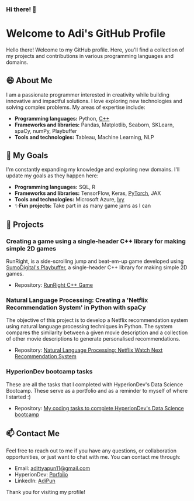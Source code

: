 ### Hi there! 👋
# Welcome to Adi's GitHub Profile

Hello there! Welcome to my GitHub profile. Here, you'll find a collection of my projects and contributions in various programming languages and domains.

## 😄 About Me 

I am a passionate programmer interested in creativity while building innovative and impactful solutions. I love exploring new technologies and solving complex problems. My areas of expertise include:

- **Programming languages:** Python, [C++](https://github.com/AdiPun/Playbuffer-RunRight)
- **Frameworks and libraries:** Pandas, Matplotlib, Seaborn, SKLearn, spaCy, numPy, Playbuffer
- **Tools and technologies:** Tableau, Machine Learning, NLP

## 🌱 My Goals

I'm constantly expanding my knowledge and exploring new domains. I'll update my goals as they happen here:

- **Programming languages:** SQL, R
- **Frameworks and libraries:** TensorFlow, Keras, [PyTorch](https://github.com/mrdbourke/pytorch-deep-learning), JAX
- **Tools and technologies:** Microsoft Azure, [Ivy](https://github.com/unifyai/ivy)
- ✨**Fun projects:** Take part in as many game jams as I can

## 🔭 Projects

### Creating a game using a single-header C++ library for making simple 2D games
RunRight, is a side-scrolling jump and beat-em-up game developed using [SumoDigital's Playbuffer](https://github.com/sumo-digital-academy/playbuffer), a single-header C++ library for making simple 2D games.

- Repository: [RunRight C++ Game](https://github.com/AdiPun/Playbuffer-RunRight)

### Natural Language Processing: Creating a 'Netflix Recommendation System' in Python with spaCy

The objective of this project is to develop a Netflix recommendation system using natural language processing techniques in Python. The system compares the similarity between a given movie description and a collection of other movie descriptions to generate personalised recommendations.

- Repository: [Natural Language Processing: Netflix Watch Next Recommendation System](https://github.com/AdiPun/NLP-Netflix-Watch-Next-Recommendation-System)

### HyperionDev bootcamp tasks

These are all the tasks that I completed with HyperionDev's Data Science Bootcamp.
These serve as a portfolio and as a reminder to myself of where I started :)

- Repository: [My coding tasks to complete HyperionDev's Data Science bootcamp](https://github.com/AdiPun/HyperionDevTasks)
  
## 📫 Contact Me

Feel free to reach out to me if you have any questions, or collaboration opportunities, or just want to chat with me. You can contact me through:

- Email: [adittyapun11@gmail.com](adittyapun11@gmail.com)
- HyperionDev: [Porfolio](https://www.hyperiondev.com/portfolio/141251/)
- LinkedIn: [AdiPun](https://www.linkedin.com/in/adipun/)

Thank you for visiting my profile!

<!--
**AdiPun/AdiPun** is a  _special_ ✨ repository because its `README.md` (this file) appears on your GitHub profile.

Here are some ideas to get you started:

-  I’m currently working on ...
-  I’m currently learning ...
- 👯 I’m looking to collaborate on ...
- 🤔 I’m looking for help with ...
- 💬 Ask me about ...
-  How to reach me: ...
-  Pronouns: ...
- ⚡ Fun fact: ...
-->
